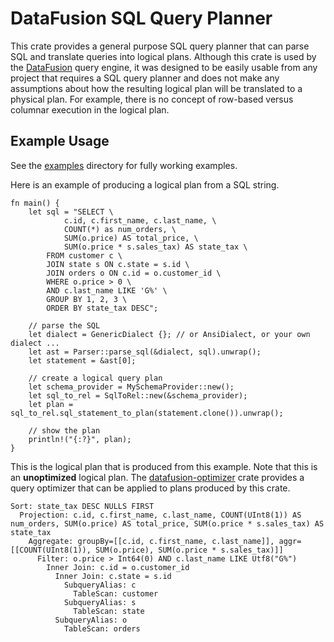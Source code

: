 <!---
  Licensed to the Apache Software Foundation (ASF) under one
  or more contributor license agreements.  See the NOTICE file
  distributed with this work for additional information
  regarding copyright ownership.  The ASF licenses this file
  to you under the Apache License, Version 2.0 (the
  "License"); you may not use this file except in compliance
  with the License.  You may obtain a copy of the License at

    http://www.apache.org/licenses/LICENSE-2.0

  Unless required by applicable law or agreed to in writing,
  software distributed under the License is distributed on an
  "AS IS" BASIS, WITHOUT WARRANTIES OR CONDITIONS OF ANY
  KIND, either express or implied.  See the License for the
  specific language governing permissions and limitations
  under the License.
-->

# DataFusion SQL Query Planner

This crate provides a general purpose SQL query planner that can parse SQL and translate queries into logical
plans. Although this crate is used by the [DataFusion][df] query engine, it was designed to be easily usable from any
project that requires a SQL query planner and does not make any assumptions about how the resulting logical plan
will be translated to a physical plan. For example, there is no concept of row-based versus columnar execution in the
logical plan.

## Example Usage

See the [examples](examples) directory for fully working examples.

Here is an example of producing a logical plan from a SQL string.

```rust,ignore
fn main() {
    let sql = "SELECT \
            c.id, c.first_name, c.last_name, \
            COUNT(*) as num_orders, \
            SUM(o.price) AS total_price, \
            SUM(o.price * s.sales_tax) AS state_tax \
        FROM customer c \
        JOIN state s ON c.state = s.id \
        JOIN orders o ON c.id = o.customer_id \
        WHERE o.price > 0 \
        AND c.last_name LIKE 'G%' \
        GROUP BY 1, 2, 3 \
        ORDER BY state_tax DESC";

    // parse the SQL
    let dialect = GenericDialect {}; // or AnsiDialect, or your own dialect ...
    let ast = Parser::parse_sql(&dialect, sql).unwrap();
    let statement = &ast[0];

    // create a logical query plan
    let schema_provider = MySchemaProvider::new();
    let sql_to_rel = SqlToRel::new(&schema_provider);
    let plan = sql_to_rel.sql_statement_to_plan(statement.clone()).unwrap();

    // show the plan
    println!("{:?}", plan);
}
```

This is the logical plan that is produced from this example. Note that this is an **unoptimized**
logical plan. The [datafusion-optimizer](https://crates.io/crates/datafusion-optimizer) crate provides a query
optimizer that can be applied to plans produced by this crate.

```
Sort: state_tax DESC NULLS FIRST
  Projection: c.id, c.first_name, c.last_name, COUNT(UInt8(1)) AS num_orders, SUM(o.price) AS total_price, SUM(o.price * s.sales_tax) AS state_tax
    Aggregate: groupBy=[[c.id, c.first_name, c.last_name]], aggr=[[COUNT(UInt8(1)), SUM(o.price), SUM(o.price * s.sales_tax)]]
      Filter: o.price > Int64(0) AND c.last_name LIKE Utf8("G%")
        Inner Join: c.id = o.customer_id
          Inner Join: c.state = s.id
            SubqueryAlias: c
              TableScan: customer
            SubqueryAlias: s
              TableScan: state
          SubqueryAlias: o
            TableScan: orders
```

[df]: https://crates.io/crates/datafusion

